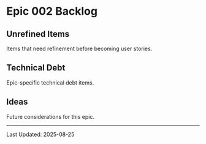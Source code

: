 # Epic 002 Backlog

## Unrefined Items
Items that need refinement before becoming user stories.

## Technical Debt
Epic-specific technical debt items.

## Ideas
Future considerations for this epic.

---
Last Updated: 2025-08-25
